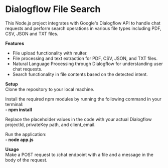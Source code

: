 # Dialogflow File Search
This Node.js project integrates with Google's Dialogflow API to handle chat requests and perform search operations in various file types including PDF, CSV, JSON and TXT files.



**Features**
 - File upload functionality with multer.
 - File processing and text extraction for PDF, CSV, JSON, and TXT files.
 - Natural Language Processing through Dialogflow for understanding user chat requests.
 - Search functionality in file contents based on the detected intent.



**Setup**<br>
Clone the repository to your local machine.

Install the required npm modules by running the following command in your terminal:<br>
 **- npm install**

Replace the placeholder values in the code with your actual Dialogflow projectId, privateKey path, and client_email.

Run the application:<br>
    **- node app.js**

**Usage**<br>
Make a POST request to /chat endpoint with a file and a message in the body of the request.
